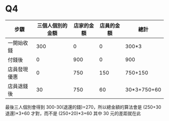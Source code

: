 # Q4

| 步驟         | 三個人個別的金額 | 店家的金額 | 店員的金額 | 總計         |
| ------------ | ---------------- | ---------- | ---------- | ------------ |
| 一開始收錢   | 300              | 0          | 0          | 300\*3       |
| 付錢後       | 0                | 900        | 0          | 900          |
| 店員發現優惠 | 0                | 750        | 150        | 750+150      |
| 店員退錢後   | 30               | 750        | 60         | 30\*3+750+60 |

最後三人個別會得到 300-30(退還的錢)=270，所以總金額的算法會是 (250+30 退還)*3+60 才對，而不是 (250+20)*3+60
其中 30 元的差距就在此
